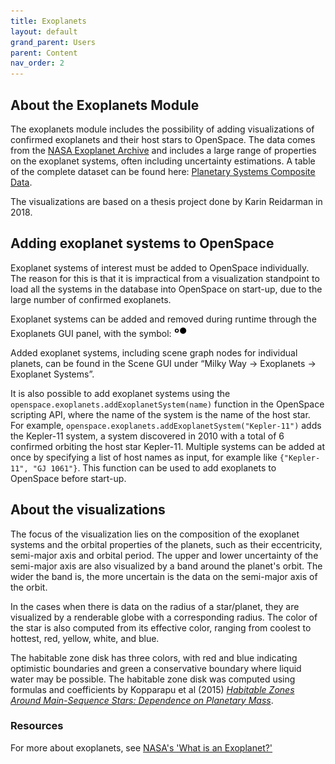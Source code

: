 ```yaml
---
title: Exoplanets
layout: default
grand_parent: Users
parent: Content
nav_order: 2
---
```


## About the Exoplanets Module
The exoplanets module includes the possibility of adding visualizations of confirmed exoplanets and their host stars to OpenSpace. The data comes from the [NASA Exoplanet Archive](https://exoplanetarchive.ipac.caltech.edu) and includes a large range of properties on the exoplanet systems, often including uncertainty estimations. A table of the complete dataset can be found here: [Planetary Systems Composite Data](https://exoplanetarchive.ipac.caltech.edu/cgi-bin/TblView/nph-tblView?app=ExoTbls&config=PSCompPars).

The visualizations are based on a thesis project done by Karin Reidarman in 2018.

## Adding exoplanet systems to OpenSpace
Exoplanet systems of interest must be added to OpenSpace individually. The reason for this is that it is impractical from a visualization standpoint to load all the systems in the database into OpenSpace on start-up, due to the large number of confirmed exoplanets.

Exoplanet systems can be added and removed during runtime through the Exoplanets GUI panel, with the symbol:  <img src="/assets/images/users/content/baseline_hdr_strong_black_18dp.png" alt="Exoplanets GUI Symbol" width="20em" height="20em">

Added exoplanet systems, including scene graph nodes for individual planets, can be found in the Scene GUI under “Milky Way → Exoplanets → Exoplanet Systems”.

It is also possible to add exoplanet systems using the `openspace.exoplanets.addExoplanetSystem(name)` function in the OpenSpace scripting API, where the name of the system is the name of the host star. For example, `openspace.exoplanets.addExoplanetSystem("Kepler-11")` adds the Kepler-11 system, a system discovered in 2010 with a total of 6 confirmed orbiting the host star Kepler-11. Multiple systems can be added at once by specifying a list of host names as input, for example like `{"Kepler-11", "GJ 1061"}`. This function can be used to add exoplanets to OpenSpace before start-up.

## About the visualizations
The focus of the visualization lies on the composition of the exoplanet systems and the orbital properties of the planets, such as their eccentricity, semi-major axis and orbital period. The upper and lower uncertainty of the semi-major axis are also visualized by a band around the planet's orbit. The wider the band is, the more uncertain is the data on the semi-major axis of the orbit. 

In the cases when there is data on the radius of a star/planet, they are visualized by a renderable globe with a corresponding radius. The color of the star is also computed from its effective color, ranging from coolest to hottest, red, yellow, white, and blue. 

The habitable zone disk has three colors, with red and blue indicating optimistic boundaries and green a conservative boundary where liquid water may be possible. The habitable zone disk was computed using formulas and coefficients by Kopparapu et al (2015) *[Habitable Zones Around Main-Sequence Stars: Dependence on Planetary Mass](https://arxiv.org/abs/1404.5292])*.

### Resources
For more about exoplanets, see [NASA's 'What is an Exoplanet?'](https://exoplanets.nasa.gov/what-is-an-exoplanet/stars/)
